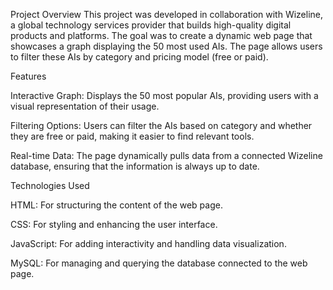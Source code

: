 Project Overview
This project was developed in collaboration with Wizeline, a global technology services provider that builds high-quality digital products and platforms. The goal was to create a dynamic web page that showcases a graph displaying the 50 most used AIs. The page allows users to filter these AIs by category and pricing model (free or paid).


Features

Interactive Graph: Displays the 50 most popular AIs, providing users with a visual representation of their usage.

Filtering Options: Users can filter the AIs based on category and whether they are free or paid, making it easier to find relevant tools.

Real-time Data: The page dynamically pulls data from a connected Wizeline database, ensuring that the information is always up to date.

Technologies Used

HTML: For structuring the content of the web page.

CSS: For styling and enhancing the user interface.

JavaScript: For adding interactivity and handling data visualization.

MySQL: For managing and querying the database connected to the web page.
